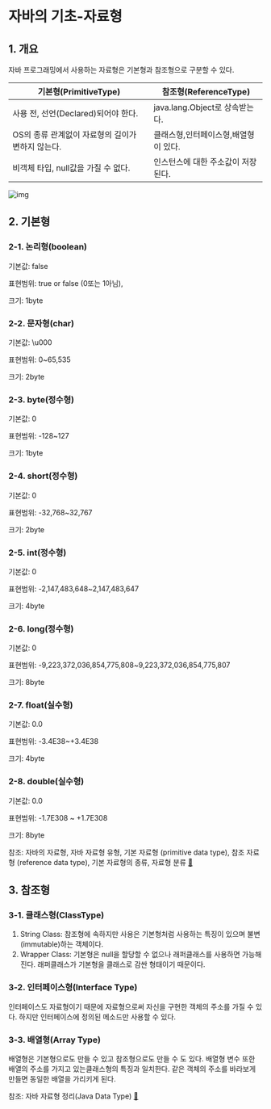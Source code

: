 

# 자바의 기초-자료형

## 1. 개요

자바 프로그래밍에서 사용하는 자료형은 기본형과 참조형으로 구분할 수 있다.

| 기본형(PrimitiveType)                             | 참조형(ReferenceType)                |
| ------------------------------------------------- | ------------------------------------ |
| 사용 전, 선언(Declared)되어야 한다.               | java.lang.Object로 상속받는다.       |
| OS의 종류 관계없이 자료형의 길이가 변하지 않는다. | 클래스형,인터페이스형,배열형이 있다. |
| 비객체 타입, null값을 가질 수 없다.               | 인스턴스에 대한 주소값이 저장된다.   |



![img](https://t1.daumcdn.net/cfile/tistory/2166643B527524732D)



## 2. 기본형

### 2-1. 논리형(boolean)

기본값: false

표현범위: true or false (0또는 1아님),

크기: 1byte

### 2-2. 문자형(char)

기본값: \u000

표현범위: 0~65,535

크기: 2byte

### 2-3. byte(정수형)

기본값: 0

표현범위: -128~127

크기: 1byte

### 2-4. short(정수형)

기본값: 0

표현범위: -32,768~32,767

크기: 2byte

### 2-5. int(정수형)

기본값: 0

표현범위: -2,147,483,648~2,147,483,647

크기: 4byte

### 2-6. long(정수형)

기본값: 0

표현범위: -9,223,372,036,854,775,808~9,223,372,036,854,775,807

크기: 8byte

### 2-7. float(실수형)

기본값: 0.0

표현범위: -3.4E38~+3.4E38

크기: 4byte

### 2-8. double(실수형)

기본값: 0.0

표현범위: -1.7E308 ~ +1.7E308

크기: 8byte



참조: 자바의 자료형, 자바 자료형 유형, 기본 자료형 (primitive data type), 참조 자료형 (reference data type), 기본 자료형의 종류, 자료형 분류 [:bookmark_tabs:](http://codedragon.tistory.com/480)



## 3. 참조형

### 3-1. 클래스형(ClassType)

1. String Class: 참조형에 속하지만 사용은 기본형처럼 사용하는 특징이 있으며 불변(immutable)하는 객체이다.
2. Wrapper Class: 기본형은 null을 할당할 수 없으나 래퍼클래스를 사용하면 가능해진다. 래퍼클래스가 기본형을 클래스로 감싼 형태이기 때문이다.



### 3-2. 인터페이스형(Interface Type)

인터페이스도 자료형이기 때문에 자료형으로써 자신을 구현한 객체의 주소를 가질 수 있다. 하지만 인터페이스에 정의된 메소드만 사용할 수 있다.



### 3-3. 배열형(Array Type)

배열형은 기본형으로도 만들 수 있고 참조형으로도 만들 수 도 있다. 배열형 변수 또한 배열의 주소를 가지고 있는클래스형의 특징과 일치한다. 같은 객체의 주소를 바라보게 만들면 동일한 배열을 가리키게 된다.



참조: 자바 자료형 정리(Java Data Type) [:bookmark_tabs:](https://jdm.kr/blog/213)

